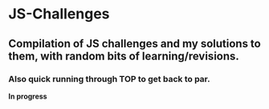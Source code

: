 # JS-Challenges
## Compilation of JS challenges and my solutions to them, with random bits of learning/revisions.
### Also quick running through TOP to get back to par.
**In progress**


